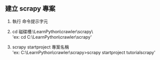 ## 建立 scrapy 專案  

1. 執行 命令提示字元  

2. cd 磁碟槽:\LearnPython\crawler\scrapy\  
'ex: cd C:\LearnPython\crawler\scrapy\'  

3. scrapy startproject 專案名稱  
'ex: C:\LearnPython\crawler\scrapy\>scrapy startproject tutorialscrapy'  
